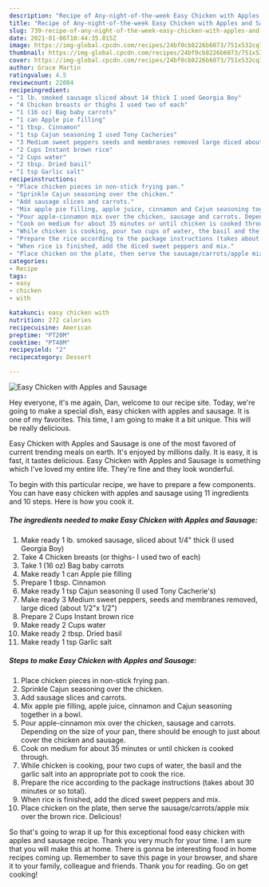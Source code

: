 ```yaml
---
description: "Recipe of Any-night-of-the-week Easy Chicken with Apples and Sausage"
title: "Recipe of Any-night-of-the-week Easy Chicken with Apples and Sausage"
slug: 739-recipe-of-any-night-of-the-week-easy-chicken-with-apples-and-sausage
date: 2021-01-06T10:44:35.015Z
image: https://img-global.cpcdn.com/recipes/24bf0cb8226b6073/751x532cq70/easy-chicken-with-apples-and-sausage-recipe-main-photo.jpg
thumbnail: https://img-global.cpcdn.com/recipes/24bf0cb8226b6073/751x532cq70/easy-chicken-with-apples-and-sausage-recipe-main-photo.jpg
cover: https://img-global.cpcdn.com/recipes/24bf0cb8226b6073/751x532cq70/easy-chicken-with-apples-and-sausage-recipe-main-photo.jpg
author: Grace Martin
ratingvalue: 4.5
reviewcount: 22084
recipeingredient:
- "1 lb. smoked sausage sliced about 14 thick I used Georgia Boy"
- "4 Chicken breasts or thighs I used two of each"
- "1 (16 oz) Bag baby carrots"
- "1 can Apple pie filling"
- "1 tbsp. Cinnamon"
- "1 tsp Cajun seasoning I used Tony Cacheries"
- "3 Medium sweet peppers seeds and membranes removed large diced about 12x 12"
- "2 Cups Instant brown rice"
- "2 Cups water"
- "2 tbsp. Dried basil"
- "1 tsp Garlic salt"
recipeinstructions:
- "Place chicken pieces in non-stick frying pan."
- "Sprinkle Cajun seasoning over the chicken."
- "Add sausage slices and carrots."
- "Mix apple pie filling, apple juice, cinnamon and Cajun seasoning together in a bowl."
- "Pour apple-cinnamon mix over the chicken, sausage and carrots. Depending on the size of your pan, there should be enough to just about cover the chicken and sausage."
- "Cook on medium for about 35 minutes or until chicken is cooked through."
- "While chicken is cooking, pour two cups of water, the basil and the garlic salt into an appropriate pot to cook the rice."
- "Prepare the rice according to the package instructions (takes about 30 minutes or so total)."
- "When rice is finished, add the diced sweet peppers and mix."
- "Place chicken on the plate, then serve the sausage/carrots/apple mix over the brown rice. Delicious!"
categories:
- Recipe
tags:
- easy
- chicken
- with

katakunci: easy chicken with 
nutrition: 272 calories
recipecuisine: American
preptime: "PT20M"
cooktime: "PT40M"
recipeyield: "2"
recipecategory: Dessert

---
```



![Easy Chicken with Apples and Sausage](https://img-global.cpcdn.com/recipes/24bf0cb8226b6073/751x532cq70/easy-chicken-with-apples-and-sausage-recipe-main-photo.jpg)

Hey everyone, it's me again, Dan, welcome to our recipe site. Today, we're going to make a special dish, easy chicken with apples and sausage. It is one of my favorites. This time, I am going to make it a bit unique. This will be really delicious.



Easy Chicken with Apples and Sausage is one of the most favored of current trending meals on earth. It's enjoyed by millions daily. It is easy, it is fast, it tastes delicious. Easy Chicken with Apples and Sausage is something which I've loved my entire life. They're fine and they look wonderful.


To begin with this particular recipe, we have to prepare a few components. You can have easy chicken with apples and sausage using 11 ingredients and 10 steps. Here is how you cook it.

<!--inarticleads1-->

##### The ingredients needed to make Easy Chicken with Apples and Sausage:

1. Make ready 1 lb. smoked sausage, sliced about 1/4&#34; thick (I used Georgia Boy)
1. Take 4 Chicken breasts (or thighs- I used two of each)
1. Take 1 (16 oz) Bag baby carrots
1. Make ready 1 can Apple pie filling
1. Prepare 1 tbsp. Cinnamon
1. Make ready 1 tsp Cajun seasoning (I used Tony Cacherie&#39;s)
1. Make ready 3 Medium sweet peppers, seeds and membranes removed, large diced (about 1/2&#34;x 1/2&#34;)
1. Prepare 2 Cups Instant brown rice
1. Make ready 2 Cups water
1. Make ready 2 tbsp. Dried basil
1. Make ready 1 tsp Garlic salt




<!--inarticleads2-->

##### Steps to make Easy Chicken with Apples and Sausage:

1. Place chicken pieces in non-stick frying pan.
1. Sprinkle Cajun seasoning over the chicken.
1. Add sausage slices and carrots.
1. Mix apple pie filling, apple juice, cinnamon and Cajun seasoning together in a bowl.
1. Pour apple-cinnamon mix over the chicken, sausage and carrots. Depending on the size of your pan, there should be enough to just about cover the chicken and sausage.
1. Cook on medium for about 35 minutes or until chicken is cooked through.
1. While chicken is cooking, pour two cups of water, the basil and the garlic salt into an appropriate pot to cook the rice.
1. Prepare the rice according to the package instructions (takes about 30 minutes or so total).
1. When rice is finished, add the diced sweet peppers and mix.
1. Place chicken on the plate, then serve the sausage/carrots/apple mix over the brown rice. Delicious!




So that's going to wrap it up for this exceptional food easy chicken with apples and sausage recipe. Thank you very much for your time. I am sure that you will make this at home. There is gonna be interesting food in home recipes coming up. Remember to save this page in your browser, and share it to your family, colleague and friends. Thank you for reading. Go on get cooking!
